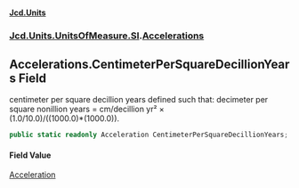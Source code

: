 #### [Jcd.Units](index.md 'index')
### [Jcd.Units.UnitsOfMeasure.SI](Jcd.Units.UnitsOfMeasure.SI.md 'Jcd.Units.UnitsOfMeasure.SI').[Accelerations](Accelerations.md 'Jcd.Units.UnitsOfMeasure.SI.Accelerations')

## Accelerations.CentimeterPerSquareDecillionYears Field

centimeter per square decillion years defined such that: decimeter per square nonillion years = cm/decillion yr² ×  
(1.0/10.0)/((1000.0)*(1000.0)).

```csharp
public static readonly Acceleration CentimeterPerSquareDecillionYears;
```

#### Field Value
[Acceleration](Acceleration.md 'Jcd.Units.UnitTypes.Acceleration')